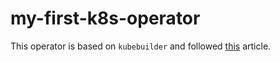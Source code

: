 # my-first-k8s-operator
This operator is based on `kubebuilder` and followed [this] article.

[this]: https://medium.com/developingnodes/mastering-kubernetes-operators-your-definitive-guide-to-starting-strong-70ff43579eb9
